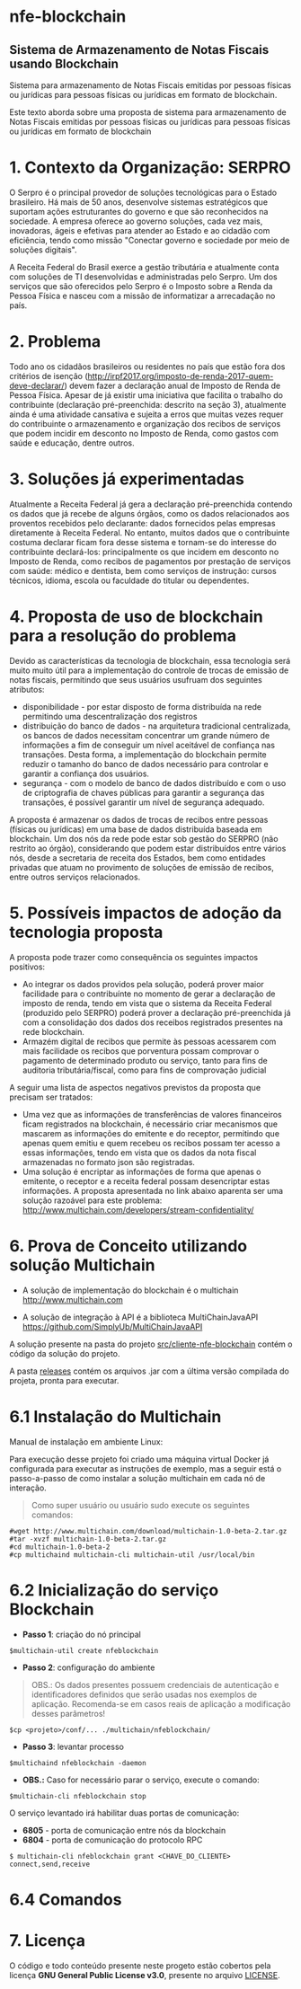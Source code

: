 # nfe-blockchain 
## Sistema de Armazenamento de Notas Fiscais usando Blockchain
Sistema para armazenamento de Notas Fiscais emitidas por pessoas físicas ou jurídicas para pessoas físicas ou jurídicas em formato de blockchain.

Este texto aborda sobre uma proposta de sistema para armazenamento de Notas Fiscais emitidas por pessoas físicas ou jurídicas para pessoas físicas ou jurídicas em formato de blockchain

# 1. Contexto da Organização: SERPRO
O Serpro é o principal provedor de soluções tecnológicas para o Estado brasileiro. Há mais de 50 anos, desenvolve sistemas estratégicos que suportam ações estruturantes do governo e que são reconhecidos na sociedade. A empresa oferece ao governo soluções, cada vez mais, inovadoras, ágeis e efetivas para atender ao Estado e ao cidadão com eficiência, tendo como missão "Conectar governo e sociedade por meio de soluções digitais".

A Receita Federal do Brasil exerce a gestão tributária e atualmente conta com soluções de TI desenvolvidas e administradas pelo Serpro.
Um dos serviços que são oferecidos pelo Serpro é o Imposto sobre a Renda da Pessoa Física e nasceu com a missão de informatizar a arrecadação no país.

# 2. Problema

Todo ano os cidadãos brasileiros ou residentes no país que estão fora dos critérios de isenção (http://irpf2017.org/imposto-de-renda-2017-quem-deve-declarar/) devem fazer a declaração anual de Imposto de Renda de Pessoa Física. Apesar de já existir uma iniciativa que facilita o trabalho do contribuinte (declaração pré-preenchida: descrito na seção 3), atualmente ainda é uma atividade cansativa e sujeita a erros que muitas vezes requer do contribuinte o armazenamento e organização dos recibos de serviços que podem incidir em desconto no Imposto de Renda, como gastos com saúde e educação, dentre outros. 

# 3. Soluções já experimentadas

Atualmente a Receita Federal já gera a declaração pré-preenchida contendo os dados que já recebe de alguns órgãos, como os dados relacionados aos proventos recebidos pelo declarante: dados fornecidos pelas empresas diretamente à Receita Federal. No entanto, muitos dados que o contribuinte costuma declarar ficam fora desse sistema e tornam-se do interesse do contribuinte declará-los: principalmente os que incidem em desconto no Imposto de Renda, como recibos de pagamentos por prestação de serviços com saúde: médico e dentista, bem como serviços de instrução: cursos técnicos, idioma, escola ou faculdade do titular ou dependentes.

# 4. Proposta de uso de blockchain para a resolução do problema

Devido as características da tecnologia de blockchain, essa tecnologia será muito muito útil para a implementação do controle de trocas de emissão de notas fiscais, permitindo que seus usuários usufruam dos seguintes atributos:
- disponibilidade - por estar disposto de forma distribuída na rede permitindo uma descentralização dos registros
- distribuição do banco de dados - na arquitetura tradicional centralizada, os bancos de dados necessitam concentrar um grande número de informações a fim de conseguir um nível aceitável de confiança nas transações. Desta forma, a implementação do blockchain permite reduzir o tamanho do banco de dados necessário para controlar e garantir a confiança dos usuários.
- segurança - com o modelo de banco de dados distribuído e com o uso de criptografia de chaves públicas para garantir a segurança das transações, é possível garantir um nível de segurança adequado.

A proposta é armazenar os dados de trocas de recibos entre pessoas (físicas ou jurídicas) em uma base de dados distribuída baseada em blockchain. Um dos nós da rede pode estar sob gestão do SERPRO (não restrito ao órgão), considerando que podem estar distribuídos entre vários nós, desde a secretaria de receita dos Estados, bem como entidades privadas que atuam no provimento de soluções de emissão de recibos, entre outros serviços relacionados.

# 5. Possíveis impactos de adoção da tecnologia proposta

A proposta pode trazer como consequência os seguintes impactos positivos:
- Ao integrar os dados providos pela solução, poderá prover maior facilidade para o contribuínte no momento de gerar a declaração de imposto de renda, tendo em vista que o sistema da Receita Federal (produzido pelo SERPRO) poderá prover a declaração pré-preenchida já com a consolidação dos dados dos receibos registrados presentes na rede blockchain.
- Armazém digital de recibos que permite às pessoas acessarem com mais facilidade os recibos que porventura possam comprovar o pagamento de determinado produto ou serviço, tanto para fins de auditoria tributária/fiscal, como para fins de comprovação judicial

A seguir uma lista de aspectos negativos previstos da proposta que precisam ser tratados:
- Uma vez que as informações de transferências de valores financeiros ficam registrados na blockchain, é necessário criar mecanismos que mascarem as informações do emitente e do receptor, permitindo que apenas quem emitiu e quem recebeu os recibos possam ter acesso a essas informações, tendo em vista que os dados da nota fiscal armazenadas no formato json são registradas.
- Uma solução é encriptar as informações de forma que apenas o emitente, o receptor e a receita federal possam desencriptar estas informações. A proposta apresentada no link abaixo aparenta ser uma solução razoável para este problema:
http://www.multichain.com/developers/stream-confidentiality/

# 6. Prova de Conceito utilizando solução Multichain

* A solução de implementação do blockchain é o multichain
http://www.multichain.com

* A solução de integração à API é a biblioteca MultiChainJavaAPI
https://github.com/SimplyUb/MultiChainJavaAPI

A solução presente na pasta do projeto [src/cliente-nfe-blockchain](src/cliente-nfe-blockchain) contém o código da solução do projeto.

A pasta [releases](/releases) contém os arquivos .jar com a última versão compilada do projeta, pronta para executar.

# 6.1 Instalação do Multichain
Manual de instalação em ambiente Linux:

Para execução desse projeto foi criado uma máquina virtual Docker já configurada para executar as instruções de exemplo, mas a seguir está o passo-a-passo de como instalar a solução multichain em cada nó de interação.

> Como super usuário ou usuário sudo execute os seguintes comandos:
```
#wget http://www.multichain.com/download/multichain-1.0-beta-2.tar.gz
#tar -xvzf multichain-1.0-beta-2.tar.gz
#cd multichain-1.0-beta-2
#cp multichaind multichain-cli multichain-util /usr/local/bin
```

# 6.2 Inicialização do serviço Blockchain

- **Passo 1**: criação do nó principal
```
$multichain-util create nfeblockchain
```

- **Passo 2**: configuração do ambiente
> OBS.: Os dados presentes possuem credenciais de autenticação e identificadores definidos que serão usadas nos exemplos de aplicação. Recomenda-se em casos reais de aplicação a modificação desses parâmetros!

```
$cp <projeto>/conf/... ./multichain/nfeblockchain/
```

- **Passo 3**: levantar processo
```
$multichaind nfeblockchain -daemon
```

- **OBS.:** Caso for necessário parar o serviço, execute o comando:
```
$multichain-cli nfeblockchain stop
```

O serviço levantado irá habilitar duas portas de comunicação:
- **6805** - porta de comunicação entre nós da blockchain
- **6804** - porta de comunicação do protocolo RPC

```
$ multichain-cli nfeblockchain grant <CHAVE_DO_CLIENTE> connect,send,receive
```

# 6.4 Comandos


# 7. Licença

O código e todo conteúdo presente neste progeto estão cobertos pela licença **GNU General Public License v3.0**, presente no arquivo [LICENSE](LICENSE).
